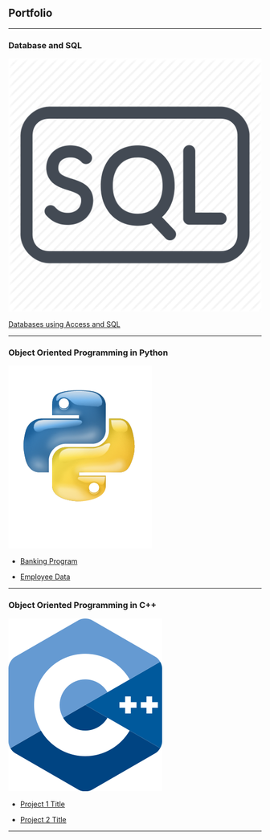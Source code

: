 ## Portfolio

---

### Database and SQL 

<img src="images/s2.webp?raw=true"/>

[Databases using Access and SQL](https://github.com/jrellits1/Access-SQL)

---

### Object Oriented Programming in Python

<img src="images/last.png?raw=true"/>

- [Banking Program](https://github.com/jrellits1/Banking-Python-/blob/master/JWASProg3.py)

- [Employee Data](https://github.com/jrellits1/Python-Project-2/blob/master/JWASprog2.py)

---

### Object Oriented Programming in C++

<img src="images/c2.png?raw=true"/>

- [Project 1 Title](http://example.com/)

- [Project 2 Title](http://example.com/)


---

